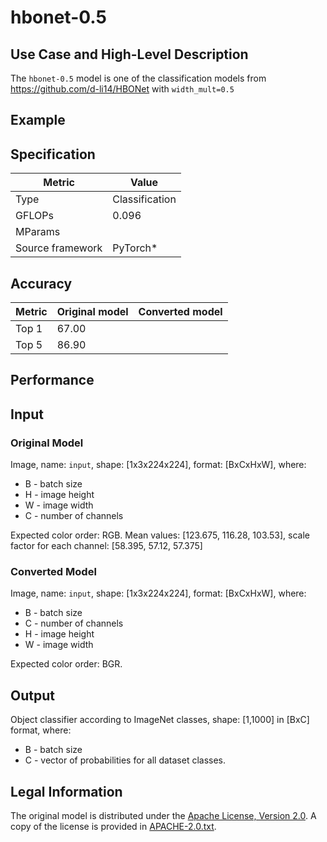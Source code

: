 # hbonet-0.5

## Use Case and High-Level Description

The `hbonet-0.5` model is one of the classification models from https://github.com/d-li14/HBONet with `width_mult=0.5`

## Example

## Specification

| Metric            | Value         |
|-------------------|---------------|
| Type              | Classification|
| GFLOPs            | 0.096         |
| MParams           |               |
| Source framework  | PyTorch\*     |

## Accuracy

| Metric | Original model | Converted model |
| ------ | -------------- | --------------- |
| Top 1  | 67.00          |                 |
| Top 5  | 86.90          |                 |


## Performance

## Input

### Original Model

Image, name: `input`, shape: [1x3x224x224], format: [BxCxHxW], where:

- B - batch size
- H - image height
- W - image width
- C - number of channels

 Expected color order: RGB.
 Mean values: [123.675, 116.28, 103.53], scale factor for each channel: [58.395, 57.12, 57.375]

### Converted Model

Image, name: `input`, shape: [1x3x224x224], format: [BxCxHxW],
where:

- B - batch size
- C - number of channels
- H - image height
- W - image width

Expected color order: BGR.

## Output

Object classifier according to ImageNet classes, shape: [1,1000] in [BxC] format, where:

- B - batch size
- C - vector of probabilities for all dataset classes.

## Legal Information

The original model is distributed under the
[Apache License, Version 2.0](https://raw.githubusercontent.com/d-li14/HBONet/master/LICENSE).
A copy of the license is provided in [APACHE-2.0.txt](../licenses/APACHE-2.0.txt).
